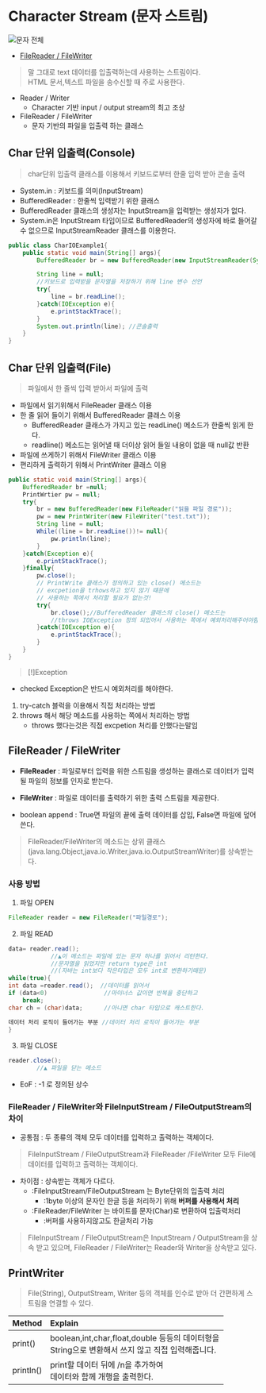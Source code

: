 # Character Stream (문자 스트림)

![문자 전체](https://user-images.githubusercontent.com/60641307/77149533-22a46980-6ad5-11ea-8a6a-b042e592d560.jpg)
- [FileReader / FileWriter](#FileReader-/-FileWriter)



>말 그대로 text 데이터를 입출력하는데 사용하는 스트림이다.<br>HTML 문서,텍스트 파일을 송수신할 때 주로 사용한다.

- Reader / Writer
    - Character 기반 input / output stream의 최고 조상
- FileReader / FileWriter
    - 문자 기반의 파일을 입출력 하는 클래스

## Char 단위 입출력(Console)
>char단위 입출력 클래스를 이용해서 키보드로부터 한줄 입력 받아 콘솔 출력
- System.in : 키보드를 의미(InputStream)
- BufferedReader : 한줄씩 입력받기 위한 클래스
- BufferedReader 클래스의 생성자는 InputStream을 입력받는 생성자가 없다.
- System.in은 InputStream 타입이므로 BufferedReader의 생성자에 바로 들어갈수 없으므로 InputStreamReader 클래스를 이용한다.

```java
public class CharIOExample1{
    public static void main(String[] args){
        BufferedReader br = new BufferedReader(new InputStreamReader(System.in));

        String line = null;
        //키보드로 입력받을 문자열을 저장하기 위해 line 변수 선언
        try{
            line = br.readLine();
        }catch(IOException e){
            e.printStackTrace();
        }
        System.out.println(line); //콘솔출력
    }
}
```
## Char 단위 입출력(File)
>파일에서 한 줄씩 입력 받아서 파일에 출력
- 파일에서 읽기위해서 FileReader 클래스 이용
- 한 줄 읽어 들이기 위해서 BufferedReader 클래스 이용
    - BufferedReader 클래스가 가지고 있는 readLine() 메소드가 한줄씩 읽게 한다.
    - readline() 메소드는 읽어낼 때 더이상 읽어 들일 내용이 없을 때 null값 반환
- 파일에 쓰게하기 위해서 FileWriter 클래스 이용
- 편리하게 출력하기 위해서 PrintWriter 클래스 이용

```java
public static void main(String[] args){
    BufferedReader br =null;
    PrintWrtier pw = null;
    try{
        br = new BufferedReader(new FileReader("읽을 파일 경로"));
        pw = new PrintWriter(new FileWriter("test.txt"));
        String line = null;
        While((line = br.readLine())!= null){
            pw.println(line);
        }
    }catch(Exception e){
        e.printStackTrace();
    }finally{
        pw.close();
        // PrintWrite 클래스가 정의하고 있는 close() 메소드는 
        // excpetion을 trhows하고 있지 않기 떄문에
        // 사용하는 쪽에서 처리할 필요가 없는것!
        try{
            br.close();//BufferedReader 클래스의 close() 메소드는
            //throws IOException 정의 되있어서 사용하는 쪽에서 예외처리해주어야함
        }catch(IOException e){
            e.printStackTrace();
        }
    }
}
```
>[!]Exception
- checked Exception은 반드시 예외처리를 해야한다.
1. try-catch 블럭을 이용해서 직접 처리하는 방법
2. throws 해서 해당 메소드를 사용하는 쪽에서 처리하는 방법
    - throws 했다는것은 직접 excpetion 처리를 안했다는말임 

## FileReader / FileWriter 

- **FileReader** : 파일로부터 입력을 위한 스트림을 생성하는 클래스로 데이터가 입력될 파일의 정보를 인자로 받는다.
- **FileWriter** : 파일로 데이터를 출력하기 위한 출력 스트림을 제공한다.

- boolean append : True면 파일의 끝에 출력 데이터를 삽입, False면 파일에 덮어쓴다.

>FileReader/FileWriter의 메소드는 상위 클래스 (java.lang.Object,java.io.Writer,java.io.OutputStreamWriter)를 상속받는다.
### 사용 방법
1. 파일 OPEN

```java
FileReader reader = new FileReader("파일경로"); 
```
2. 파일 READ

```java
data= reader.read();
            //▲이 메소드는 파일에 있는 문자 하나를 읽어서 리턴한다.
            //문자열을 읽었지만 return type은 int
            //(자바는 int보다 작은타입은 모두 int로 변환하기때문)
while(true){
int data =reader.read();  //데이터를 읽어서
if (data<0)                //마이너스 값이면 반복을 중단하고
    break;
char ch = (char)data;      //아니면 char 타입으로 캐스트한다.

데이터 처리 로직이 들어가는 부분 //데이터 처리 로직이 들어가는 부분
}

```
3. 파일 CLOSE

```java
reader.close();
        //▲ 파일을 닫는 메소드
```
- EoF : -1 로 정의된 상수

### FileReader / FileWriter와 FileInputStream / FileOutputStream의 차이
- 공통점 : 두 종류의 객체 모두 데이터를 입력하고 출력하는 객체이다.
>FileInputStream / FileOutputStream과 FileReader /FileWriter 모두 File에 데이터를 입력하고 출력하는 객체이다.
- 차이점 : 상속받는 객체가 다르다.
    - :FileInputStream/FileOutputStream 는 Byte단위의 입출력 처리
        - :1byte 이상의 문자인 한글 등을 처리하기 위해 **버퍼를 사용해서 처리**
    - :FileReader/FileWriter 는 바이트를 문자(Char)로 변환하여 입출력처리
        - :버퍼를 사용하지않고도 한글처리 가능
>FileInputStream / FileOutputStream은 InputStream / OutputStream을 상속 받고 있으며, FileReader / FileWriter는 Reader와 Writer을 상속받고 있다.

## PrintWriter
>File(String), OutputStream, Writer 등의 객체를 인수로 받아 더 간편하게 스트림을 연결할 수 있다.

|Method|Explain|
|:-----|:------|
|print()|boolean,int,char,float,double 등등의 데이터형을<br>String으로 변환해서 쓰지 않고 직접 입력해줍니다.|
|println()|print할 데이터 뒤에 /n을 추가하여<br>데이터와 함께 개행을 출력한다.|


